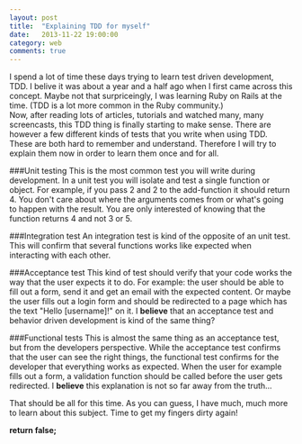 ```yaml
---
layout: post
title:  "Explaining TDD for myself"
date:   2013-11-22 19:00:00
category: web
comments: true
---
```


I spend a lot of time these days trying to learn test driven development, TDD. I belive it was about a year and a half ago when I first came across this concept. Maybe not that surpriceingly, I was learning Ruby on Rails at the time. (TDD is a lot more common in the Ruby community.)  
Now, after reading lots of articles, tutorials and watched many, many screencasts, this TDD thing is finally starting to make sense. 
There are however a few different kinds of tests that you write when using TDD. These are both hard to remember and understand. Therefore I will try to explain them now in order to learn them once and for all. 

###Unit testing
This is the most common test you will write during development. In a unit test you will isolate and test a single function or object. For example, if you pass 2 and 2 to the add-function it should return 4. You don't care about where the arguments comes from or what's going to happen with the result. You are only interested of knowing that the function returns 4 and not 3 or 5.

###Integration test
An integration test is kind of the opposite of an unit test. This will confirm that several functions works like expected when interacting with each other. 

###Acceptance test
This kind of test should verify that your code works the way that the user expects it to do. For example: the user should be able to fill out a form, send it and get an email with the expected content. Or maybe the user fills out a login form and should be redirected to a page which has the text "Hello [username]!" on it.
I **believe** that an acceptance test and behavior driven development is kind of the same thing? 

###Functional tests
This is almost the same thing as an acceptance test, but from the developers perspective. While the acceptance test confirms that the user can see the right things, the functional test confirms for the developer that everything works as expected. When the user for example fills out a form, a validation function should be called before the user gets redirected. 
I **believe** this explanation is not so far away from the truth... 

That should be all for this time. As you can guess, I have much, much more to learn about this subject. Time to get my fingers dirty again!

**return false;**